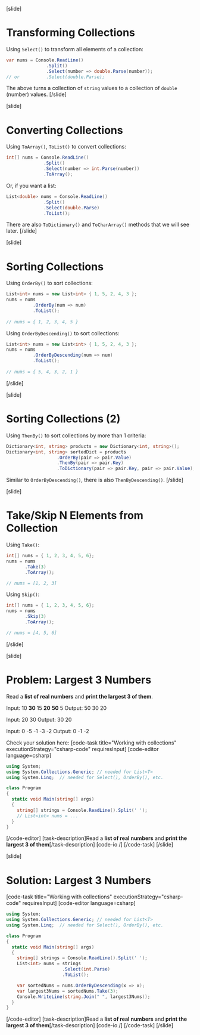 [slide]
# Transforming Collections

Using `Select()` to transform all elements of a collection:

```csharp
var nums = Console.ReadLine()
               .Split()
               .Select(number => double.Parse(number));
// or          .Select(double.Parse);
```

The above turns a collection of `string` values to a collection of `double` (number) values.
[/slide]

[slide]
# Converting Collections

Using `ToArray()`, `ToList()` to convert collections:

```csharp
int[] nums = Console.ReadLine()
              .Split()
              .Select(number => int.Parse(number))
              .ToArray();
```

Or, if you want a list:

```csharp
List<double> nums = Console.ReadLine()
              .Split()
              .Select(double.Parse)
              .ToList();
```

There are also `ToDictionary()` and `ToCharArray()` methods that we will see later.
[/slide]

[slide]
# Sorting Collections

Using `OrderBy()` to sort collections:

```csharp
List<int> nums = new List<int> { 1, 5, 2, 4, 3 };
nums = nums
          .OrderBy(num => num)
          .ToList();
		  
// nums = { 1, 2, 3, 4, 5 }
```

Using `OrderByDescending()` to sort collections:

```csharp
List<int> nums = new List<int> { 1, 5, 2, 4, 3 };
nums = nums
          .OrderByDescending(num => num)
          .ToList();
		  
// nums = { 5, 4, 3, 2, 1 }
```

[/slide]

[slide]
# Sorting Collections (2)

Using `ThenBy()` to sort collections by more than 1 criteria:

```csharp
Dictionary<int, string> products = new Dictionary<int, string>();
Dictionary<int, string> sortedDict = products
                   .OrderBy(pair => pair.Value)
                   .ThenBy(pair => pair.Key)
                   .ToDictionary(pair => pair.Key, pair => pair.Value);
```

Similar to `OrderByDescending()`, there is also `ThenByDescending()`.
[/slide]

[slide]
# Take/Skip N Elements from Collection

Using `Take()`:

```csharp
int[] nums = { 1, 2, 3, 4, 5, 6};
nums = nums
       .Take(3)
       .ToArray(); 

// nums = [1, 2, 3]
```

Using `Skip()`:

```csharp
int[] nums = { 1, 2, 3, 4, 5, 6};
nums = nums
       .Skip(3)
       .ToArray(); 

// nums = [4, 5, 6]
```

[/slide]

[slide]
# Problem: Largest 3 Numbers

Read a **list of real numbers** and **print the largest 3 of them**.

Input: 10 **30** 15 **20** **50** 5
Output: 50 30 20

Input: 20 30
Output: 30 20

Input: 0 -5 -1 -3 -2
Output: 0 -1 -2

Check your solution here:
[code-task title="Working with collections" executionStrategy="csharp-code" requiresInput]
[code-editor language=csharp]
```csharp
using System;
using System.Collections.Generic; // needed for List<T>
using System.Linq;  // needed for Select(), OrderBy(), etc.

class Program
{
  static void Main(string[] args)
  {
    string[] strings = Console.ReadLine().Split(' ');
    // List<int> nums = ...
  }
}
```
[/code-editor]
[task-description]Read a **list of real numbers** and **print the largest 3 of them**[/task-description]
[code-io /]
[/code-task]
[/slide]

[slide]
# Solution: Largest 3 Numbers

[code-task title="Working with collections" executionStrategy="csharp-code" requiresInput]
[code-editor language=csharp]
```csharp
using System;
using System.Collections.Generic; // needed for List<T>
using System.Linq;  // needed for Select(), OrderBy(), etc.

class Program
{
  static void Main(string[] args)
  {
    string[] strings = Console.ReadLine().Split(' ');
    List<int> nums = strings
                     .Select(int.Parse)
                     .ToList();

    var sortedNums = nums.OrderByDescending(x => x);
    var largest3Nums = sortedNums.Take(3);
    Console.WriteLine(string.Join(" ", largest3Nums));
  }
}
```
[/code-editor]
[task-description]Read a **list of real numbers** and **print the largest 3 of them**[/task-description]
[code-io /]
[/code-task]
[/slide]
